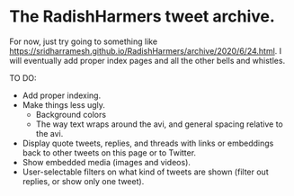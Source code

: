 
# The RadishHarmers tweet archive.

For now, just try going to something like <https://sridharramesh.github.io/RadishHarmers/archive/2020/6/24.html>. I will eventually add proper index pages and all the other bells and whistles.

TO DO:
* Add proper indexing.
* Make things less ugly.
  * Background colors
  * The way text wraps around the avi, and general spacing relative to the avi.
* Display quote tweets, replies, and threads with links or embeddings back to other tweets on this page or to Twitter.
* Show embedded media (images and videos).
* User-selectable filters on what kind of tweets are shown (filter out replies, or show only one tweet).